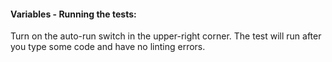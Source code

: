 #### Variables - Running the tests:
Turn on the auto-run switch in the upper-right corner. The test will run after you type some code and have no linting errors.

